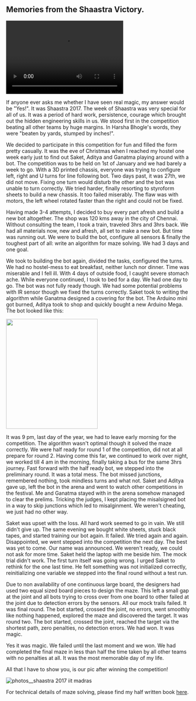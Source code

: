 ## Memories from the Shaastra Victory.

<video src="final.mp4" width="320" height="200" controls preload></video>

If anyone ever asks me whether I have seen real magic, my answer would be "Yes!". It was Shaastra 2017. The week of Shaastra was very special for all of us. It was a period of hard work, persistence, courage which brought out the hidden engineering skills in us. We stood first in the competition beating all other teams by huge margins. In Harsha Bhogle's words, they were "beaten by yards, stumped by inches!".

We decided to participate in this competition for fun and filled the form pretty casually. It was the eve of Christmas when I reached my hostel one week early just to find out Saket, Aditya and Ganatma playing around with a bot. The competition was to be held on 1st of January and we had barely a week to go. With a 3D printed chassis, everyone was trying to configure left, right and U turns for line following bot. Two days past, it was 27th, we did not move. Fixing one turn would disturb the other and the bot was unable to turn correctly. We tried harder, finally resorting to styroform sheets to build a new chassis. It too failed miserably. The flaw was with motors, the left wheel rotated faster than the right and could not be fixed.

Having made 3-4 attempts, I decided to buy every part afresh and build a new bot altogether. The shop was 120 kms away in the city of Chennai. Without consulting the team, I took a train, traveled 3hrs and 3hrs back. We had all materials now, new and afresh, all set to make a new bot. But time was running out. We were to build the bot, configure all sensors & finally the toughest part of all: write an algorithm for maze solving. We had 3 days and one goal.

We took to building the bot again, divided the tasks, configured the turns. We had no hostel-mess to eat breakfast, neither lunch nor dinner. Time was miserable and I fell ill. With 4 days of outside food, I caught severe stomach ache. While everyone continued, I took to bed for a day. We had one day to go. The bot was not fully ready though. We had some potential problems with IR sensor though we fixed the turns correctly. Saket took to writing the algorithm while Ganatma designed a covering for the bot. The Arduino mini got burned, Aditya took to shop and quickly bought a new Arduino Mega. The bot looked like this:

<img src = "https://user-images.githubusercontent.com/24961068/48666305-29882a00-eae5-11e8-92cc-c23e74b82d99.jpg" height = "300" width = "250">

It was 9 pm, last day of the year, we had to leave early morning for the competition. The algorithm wasn't optimal though it solved the maze correctly. We were half ready for round 1 of the competition, did not at all prepare for round 2. Having come this far, we continued to work over night, we worked till 4 am in the morning, finally taking a bus for the same 3hrs journey. Fast forward with the half ready bot, we stepped into the preliminary round. It was a total mess. The bot missed junctions, remembered nothing, took mindless turns and what not. Saket and Aditya gave up, left the bot in the arena and went to watch other competitions in the festival. Me and Ganatma stayed with in the arena somehow managed to clear the prelims. Tricking the judges, I kept placing the misalsigned bot in a way to skip junctions which led to misalginment. We weren't cheating, we just had no other way.

Saket was upset with the loss. All hard work seemed to go in vain. We still didn't give up. The same evening we bought white sheets, stuck black tapes, and started training our bot again. It failed. We tried again and again. Disappointed, we went stepped into the competition the next day. The best was yet to come. Our name was announced. We weren't ready, we could not ask for more time. Saket held the laptop with me beside him. The mock trial didn't work. The first turn itself was going wrong. I urged Saket to rethink for the one last time. He felt something was not initialized correctly, reinitializing one variable we stepped into the final round without a test run. 

Due to non availability of one continuous large board, the designers had used two equal sized board pieces to design the maze. This left a small gap at the joint and all bots trying to cross over from one board to other  failed at the joint due to detection errors by the sensors. All our mock trails failed. It was final round. The bot started, crossed the joint, no errors, went smoothly like nothing happened, explored the maze and discovered the target. It was round two. The bot started, crossed the joint, reached the target via the shortest path, zero penalties, no detection errors. We had won. It was magic.

Yes it was magic. We failed until the last moment and we won. We had completed the final maze in less than half the time taken by all other teams with no penalties at all. It was the most memorable day of my life.

All that I have to show you, is our pic after winning the competition!

![photos__shaastra 2017 iit madras](https://user-images.githubusercontent.com/24961068/48666329-5d634f80-eae5-11e8-8058-9eba02fb8cd5.jpg)

For technical details of maze solving, please find my half written book [here](maze-solving-robot.pdf).
